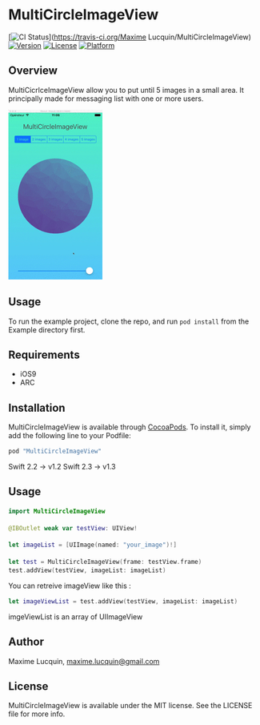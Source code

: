 # MultiCircleImageView

[![CI Status](https://travis-ci.org/djxmax/MultiCircleImageView.svg?style=flat)](https://travis-ci.org/Maxime Lucquin/MultiCircleImageView)
[![Version](https://img.shields.io/cocoapods/v/MultiCircleImageView.svg?style=flat)](http://cocoapods.org/pods/MultiCircleImageView)
[![License](https://img.shields.io/cocoapods/l/MultiCircleImageView.svg?style=flat)](http://cocoapods.org/pods/MultiCircleImageView)
[![Platform](https://img.shields.io/cocoapods/p/MultiCircleImageView.svg?style=flat)](http://cocoapods.org/pods/MultiCircleImageView)

## Overview

MultiCicrlceImageView allow you to put until 5 images in a small area. It principally made for messaging list with one or more users.

![](MultiCircleImageViewScreen.gif?raw=true "MultiCircleImageView screenshot")


## Usage

To run the example project, clone the repo, and run `pod install` from the Example directory first.

## Requirements

* iOS9
* ARC

## Installation

MultiCircleImageView is available through [CocoaPods](http://cocoapods.org). To install
it, simply add the following line to your Podfile:

```ruby
pod "MultiCircleImageView"
```
Swift 2.2 -> v1.2
Swift 2.3 -> v1.3

## Usage

```Swift
import MultiCircleImageView

@IBOutlet weak var testView: UIView!

let imageList = [UIImage(named: "your_image")!]

let test = MultiCircleImageView(frame: testView.frame)
test.addView(testView, imageList: imageList)

```

You can retreive imageView like this :

```Swift
let imageViewList = test.addView(testView, imageList: imageList)
```
imgeViewList is an array of UIImageView

## Author

Maxime Lucquin, maxime.lucquin@gmail.com

## License

MultiCircleImageView is available under the MIT license. See the LICENSE file for more info.
